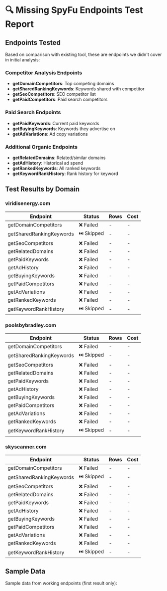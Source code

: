 # 🔍 Missing SpyFu Endpoints Test Report

## Endpoints Tested

Based on comparison with existing tool, these are endpoints we didn't cover in initial analysis:

### Competitor Analysis Endpoints
- **getDomainCompetitors**: Top competing domains
- **getSharedRankingKeywords**: Keywords shared with competitor
- **getSeoCompetitors**: SEO competitor list
- **getPaidCompetitors**: Paid search competitors

### Paid Search Endpoints
- **getPaidKeywords**: Current paid keywords
- **getBuyingKeywords**: Keywords they advertise on
- **getAdVariations**: Ad copy variations

### Additional Organic Endpoints
- **getRelatedDomains**: Related/similar domains
- **getAdHistory**: Historical ad spend
- **getRankedKeywords**: All ranked keywords
- **getKeywordRankHistory**: Rank history for keyword

## Test Results by Domain

### viridisenergy.com

| Endpoint | Status | Rows | Cost |
|----------|--------|------|------|
| getDomainCompetitors | ❌ Failed | - | - |
| getSharedRankingKeywords | ⏭️ Skipped | - | - |
| getSeoCompetitors | ❌ Failed | - | - |
| getRelatedDomains | ❌ Failed | - | - |
| getPaidKeywords | ❌ Failed | - | - |
| getAdHistory | ❌ Failed | - | - |
| getBuyingKeywords | ❌ Failed | - | - |
| getPaidCompetitors | ❌ Failed | - | - |
| getAdVariations | ❌ Failed | - | - |
| getRankedKeywords | ❌ Failed | - | - |
| getKeywordRankHistory | ⏭️ Skipped | - | - |

### poolsbybradley.com

| Endpoint | Status | Rows | Cost |
|----------|--------|------|------|
| getDomainCompetitors | ❌ Failed | - | - |
| getSharedRankingKeywords | ⏭️ Skipped | - | - |
| getSeoCompetitors | ❌ Failed | - | - |
| getRelatedDomains | ❌ Failed | - | - |
| getPaidKeywords | ❌ Failed | - | - |
| getAdHistory | ❌ Failed | - | - |
| getBuyingKeywords | ❌ Failed | - | - |
| getPaidCompetitors | ❌ Failed | - | - |
| getAdVariations | ❌ Failed | - | - |
| getRankedKeywords | ❌ Failed | - | - |
| getKeywordRankHistory | ⏭️ Skipped | - | - |

### skyscanner.com

| Endpoint | Status | Rows | Cost |
|----------|--------|------|------|
| getDomainCompetitors | ❌ Failed | - | - |
| getSharedRankingKeywords | ⏭️ Skipped | - | - |
| getSeoCompetitors | ❌ Failed | - | - |
| getRelatedDomains | ❌ Failed | - | - |
| getPaidKeywords | ❌ Failed | - | - |
| getAdHistory | ❌ Failed | - | - |
| getBuyingKeywords | ❌ Failed | - | - |
| getPaidCompetitors | ❌ Failed | - | - |
| getAdVariations | ❌ Failed | - | - |
| getRankedKeywords | ❌ Failed | - | - |
| getKeywordRankHistory | ⏭️ Skipped | - | - |

## Sample Data

Sample data from working endpoints (first result only):


